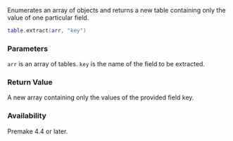 Enumerates an array of objects and returns a new table containing only the value of one particular field.


```lua
table.extract(arr, "key")
```

### Parameters ###

`arr` is an array of tables. `key` is the name of the field to be extracted.


### Return Value ###

A new array containing only the values of the provided field key.


### Availability ###

Premake 4.4 or later.
